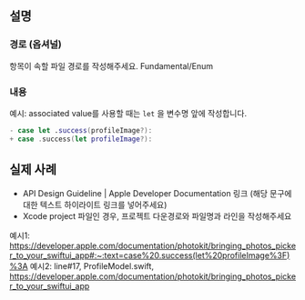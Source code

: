 ## 설명

### 경로 (옵셔널)

항목이 속할 파일 경로를 작성해주세요.
Fundamental/Enum

### 내용

예시: 
associated value를 사용할 때는 `let` 을 변수명 앞에 작성합니다.
```swift
- case let .success(profileImage?):
+ case .success(let profileImage?):
```



## 실제 사례
- API Design Guideline | Apple Developer Documentation 링크 (해당 문구에 대한 텍스트 하이라이트 링크를 넣어주세요)
- Xcode project 파일인 경우, 프로젝트 다운경로와 파일명과 라인을 작성해주세요

예시1: https://developer.apple.com/documentation/photokit/bringing_photos_picker_to_your_swiftui_app#:~:text=case%20.success(let%20profileImage%3F)%3A
예시2: line#17, ProfileModel.swift, https://developer.apple.com/documentation/photokit/bringing_photos_picker_to_your_swiftui_app

